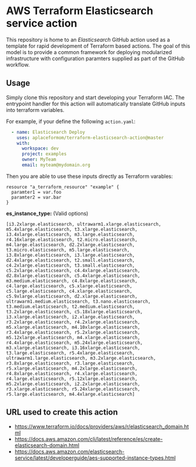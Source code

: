 AWS Terraform Elasticsearch service action
============================
This repository is home to an _Elasticsearch_ GitHub action used as a template for
rapid development of Terraform based actions. The goal of this model is to
provide a common framework for deploying modularized infrastructure with
configuration paramters supplied as part of the GitHub workflow.

Usage
-----
Simply clone this repository and start developing your Terraform IAC. The
entrypoint handler for this action will automatically translate GitHub inputs
into terraform variables.

For example, if your define the following `action.yaml`:
```yaml
  - name: Elasticsearch Deploy
    uses: aplaceformom/terraform-elasticsearch-action@master
    with:
      workspace: dev
      project: examples
      owner: MyTeam
      email: myteam@mydomain.org
```

Then you are able to use these inputs directly as Terraform varables:
```
resource "a_terraform_resource" "example" {
  paramter1 = var.foo
  paramter2 = var.bar
}
```

**es_instance_type:** (Valid options)

```
[i3.2xlarge.elasticsearch, ultrawarm1.xlarge.elasticsearch, m5.4xlarge.elasticsearch, t3.xlarge.elasticsearch, i3.4xlarge.elasticsearch, m3.large.elasticsearch, r4.16xlarge.elasticsearch, t2.micro.elasticsearch, m4.large.elasticsearch, d2.2xlarge.elasticsearch, t3.micro.elasticsearch, m5.large.elasticsearch, i3.8xlarge.elasticsearch, i3.large.elasticsearch, d2.4xlarge.elasticsearch, t2.small.elasticsearch, c4.2xlarge.elasticsearch, t3.small.elasticsearch, c5.2xlarge.elasticsearch, c4.4xlarge.elasticsearch, d2.8xlarge.elasticsearch, c5.4xlarge.elasticsearch, m3.medium.elasticsearch, c4.8xlarge.elasticsearch, c4.large.elasticsearch, c5.xlarge.elasticsearch, c5.large.elasticsearch, c4.xlarge.elasticsearch, c5.9xlarge.elasticsearch, d2.xlarge.elasticsearch, ultrawarm1.medium.elasticsearch, t3.nano.elasticsearch, t3.medium.elasticsearch, t2.medium.elasticsearch, t3.2xlarge.elasticsearch, c5.18xlarge.elasticsearch, i3.xlarge.elasticsearch, i2.xlarge.elasticsearch, r3.2xlarge.elasticsearch, r4.2xlarge.elasticsearch, m5.xlarge.elasticsearch, m4.10xlarge.elasticsearch, r3.4xlarge.elasticsearch, r5.2xlarge.elasticsearch, m5.12xlarge.elasticsearch, m4.xlarge.elasticsearch, r4.4xlarge.elasticsearch, m5.24xlarge.elasticsearch, m3.xlarge.elasticsearch, i3.16xlarge.elasticsearch, t3.large.elasticsearch, r5.4xlarge.elasticsearch, ultrawarm1.large.elasticsearch, m3.2xlarge.elasticsearch, r3.8xlarge.elasticsearch, r3.large.elasticsearch, r5.xlarge.elasticsearch, m4.2xlarge.elasticsearch, r4.8xlarge.elasticsearch, r4.xlarge.elasticsearch, r4.large.elasticsearch, r5.12xlarge.elasticsearch, m5.2xlarge.elasticsearch, i2.2xlarge.elasticsearch, r3.xlarge.elasticsearch, r5.24xlarge.elasticsearch, r5.large.elasticsearch, m4.4xlarge.elasticsearch]
```

## URL used to create this action

- https://www.terraform.io/docs/providers/aws/r/elasticsearch_domain.html
- https://docs.aws.amazon.com/cli/latest/reference/es/create-elasticsearch-domain.html
- https://docs.aws.amazon.com/elasticsearch-service/latest/developerguide/aes-supported-instance-types.html